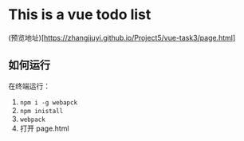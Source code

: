 
# This is a vue todo list

(预览地址)[https://zhangjiuyi.github.io/Project5/vue-task3/page.html]

## 如何运行

在终端运行：

1. `npm i -g webapck`
2. `npm inistall`
3. `webpack`
4. 打开 page.html

